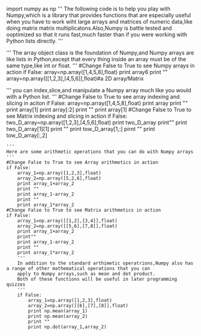 import numpy as np
'''
The following code is to help you play with Numpy,which is a library that provides functions that are especially useful when you 
have to work wiht large arrays and matrices of numeric data,like doing matrix matrix multiplicatons.Also,Numpy is battle tested 
and ooptimized so that it runs fast,much faster than if you were working with Python lists directly.
'''

'''
The array object class is the foundation of Numpy,and Numpy arrays are like lists in Python,except that every thing inside an array
must be of the same type,like int or float.
'''
#Change False to True to see Numpy arrays in action
if False:
    array=np.array([1,4,5,8],float)
    print array6
    print ""
    array=np.array([[1,2,3],[4,5,6]],float)#a 2D array/Matrix
    
'''
you can index,slice,and manipulate a Numpy array much like you would with a Python list.
'''
#Change False to True to see array indexing and slicing in aciton
if False:
    array=np.array([1,4,5,8],float)
    print array
    print ""
    print array[1]
    print array[:2]
    print ""
    print array[1]
#Change False to True to see Matrix indexing and slicing in action
if False:
    two_D_array=np.array([1,2,3],[4,5,6],float)
    print two_D_array
    print""
    print two_D_array[1][1]
    print ""
    print tow_D_array[1,:]
    pirnt ""
    print tow_D_array[:,2]
    
    '''
    Here are some arithmetic operations that you can do with Numpy arrays
    '''
    #Change False to True to see Array arithmetics in action
    if False:
        array_1=np.array([1,2,3],float)
        array_2=np.array([5,2,6],float)
        print array_1+array_2
        print ""
        print array_1-array_2
        print ""
        print array_1*array_2
    #Change False to True to see Matrix arithmetics in action
    if False:
        array_1=np.array([[1,2],[3,4]],float)
        array_2=np.array([[5,6],[7,8]],float)
        print array_1+array_2
        print""
        print array_1-array_2
        print ""
        print array_1*array_2
        '''
        In addition to the standard arthimetic operatrions,Numpy also has a range of other mathematical operations that you can 
        apply to Numpy arrays,such as mean and dot product.
        Both of these functions will be useful in later programming quizzes
        '''
        if False:
            array_1=np.array([1,2,3],float)
            array_2=np.array([[6],[7],[8]],float)
            print np.mean(array_1)
            print np.mean(array_2)
            print ""
            print np.dot(array_1,array_2)
            
            
            
            
            
